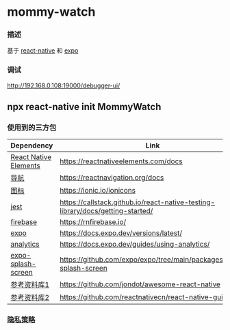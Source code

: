 # mommy-watch
### 描述
基于 [react-native](https://reactnative.dev/) 和 [expo](https://expo.dev/)
### 调试

http://192.168.0.108:19000/debugger-ui/
## npx react-native init MommyWatch

### 使用到的三方包
|  Dependency   | Link  |
|  ----  | ----  |
| [React Native Elements](https://reactnativeelements.com/docs) | https://reactnativeelements.com/docs
| [导航 ](https://reactnavigation.org/docs)  | https://reactnavigation.org/docs |
| [图标 ](https://ionic.io/ionicons)  | https://ionic.io/ionicons |
| [jest](https://callstack.github.io/react-native-testing-library/docs/getting-started/)  | https://callstack.github.io/react-native-testing-library/docs/getting-started/
| [firebase](https://rnfirebase.io/)  | https://rnfirebase.io/
| [expo](https://docs.expo.dev/versions/latest/) | https://docs.expo.dev/versions/latest/
| [analytics](https://docs.expo.dev/guides/using-analytics/) | https://docs.expo.dev/guides/using-analytics/
| [expo-splash-screen](https://github.com/expo/expo/tree/main/packages/expo-splash-screen) | https://github.com/expo/expo/tree/main/packages/expo-splash-screen
| [参考资料库1](https://github.com/jondot/awesome-react-native) | https://github.com/jondot/awesome-react-native
| [参考资料库2](https://github.com/reactnativecn/react-native-guide) | https://github.com/reactnativecn/react-native-guide

### [隐私策略](./PRIVACY.md)